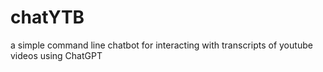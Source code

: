 # chatYTB
a simple command line chatbot for interacting with transcripts of youtube videos using ChatGPT
